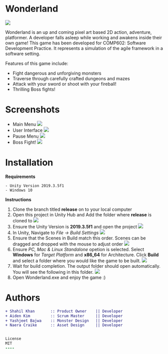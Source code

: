 # Wonderland

![](https://i.imgur.com/PAPFcuR.gif)


Wonderland is an up and coming pixel art based 2D action, adventure, platformer. A developer falls asleep while working and awakens inside their own game! This game has been developed for COMP602: Software Development Practice. It represents a simulation of the agile framework in a software setting.

Features of this game include:
  - Fight dangerous and unforgiving monsters
  - Traverse through carefully crafted dungeons and mazes
  - Attack with your sword or shoot with your fireball!
  - Thrilling Boss fights!

# Screenshots
-   Main Menu
![](https://i.imgur.com/YgNLboN.gif)
-   User Interface
![](https://i.imgur.com/K0QGQtW.png)
-   Pause Menu
![](https://i.imgur.com/hrLLDTK.png)
-   Boss Fight!
![](https://i.imgur.com/qNIfReO.gif)

# Installation
**Requirements**
```
- Unity Version 2019.3.5f1
- Windows 10
```
**Instructions**
1.    Clone the branch titled **release** on to your local computer
2.   Open this project in Unity Hub and Add the folder where **release** is cloned to
![](https://i.imgur.com/2ys66qL.png)
3. Ensure the Unity Version is **2019.3.5f1** and open the project
![](https://i.imgur.com/3kAh6Hg.png)
4. In Unity, Navigate to *File -> Build Settings*
![](https://i.imgur.com/GljU7z7.gif)
5. Ensure that the Scenes in Build match this order. Scenes can be dragged and dropped with the mouse to adjust order
![](https://i.imgur.com/GKvz6RX.png)
6. Ensure *PC, Mac & Linux Standalone* opetion is selected. Select **Windows** for *Target Platform* and **x86_64** for Architecture. Click **Build** and select a folder where you would like the game to be built.
![](https://i.imgur.com/D1uTFT8.gif)
7. Wait for build completion. The output folder should open automatically. You will see the following in this folder.
![](https://i.imgur.com/wWApQMY.png)
8. Open Wonderland.exe and enjoy the game :)

# Authors

```diff
+ Shahil Khan       :: Product Owner    || Developer
+ Aiden Kim         :: Scrum Master     || Developer
+ Yashjeet Bajwa    :: Monster Design   || Developer
+ Naera Craike      :: Asset Design     || Developer


License
MIT
----
